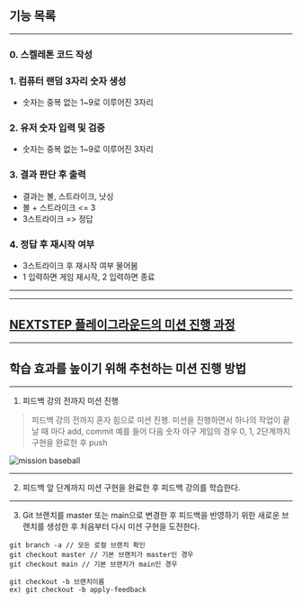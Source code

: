 ## 기능 목록

---
### 0. 스켈레톤 코드 작성

### 1. 컴퓨터 랜덤 3자리 숫자 생성
- 숫자는 중복 없는 1~9로 이루어진 3자리

### 2. 유저 숫자 입력 및 검증
- 숫자는 중복 없는 1~9로 이루어진 3자리

### 3. 결과 판단 후 출력
- 결과는 볼, 스트라이크, 낫싱
- 볼 + 스트라이크 <= 3
- 3스트라이크 => 정답

### 4. 정답 후 재시작 여부
- 3스트라이크 후 재시작 여부 물어봄
- 1 입력하면 게임 재시작, 2 입력하면 종료

---

---
## [NEXTSTEP 플레이그라운드의 미션 진행 과정](https://github.com/next-step/nextstep-docs/blob/master/playground/README.md)

---
## 학습 효과를 높이기 위해 추천하는 미션 진행 방법

---
1. 피드백 강의 전까지 미션 진행 
> 피드백 강의 전까지 혼자 힘으로 미션 진행. 미션을 진행하면서 하나의 작업이 끝날 때 마다 add, commit
> 예를 들어 다음 숫자 야구 게임의 경우 0, 1, 2단계까지 구현을 완료한 후 push

![mission baseball](https://raw.githubusercontent.com/next-step/nextstep-docs/master/playground/images/mission_baseball.png)

---
2. 피드백 앞 단계까지 미션 구현을 완료한 후 피드백 강의를 학습한다.

---
3. Git 브랜치를 master 또는 main으로 변경한 후 피드백을 반영하기 위한 새로운 브랜치를 생성한 후 처음부터 다시 미션 구현을 도전한다.

```
git branch -a // 모든 로컬 브랜치 확인
git checkout master // 기본 브랜치가 master인 경우
git checkout main // 기본 브랜치가 main인 경우

git checkout -b 브랜치이름
ex) git checkout -b apply-feedback
```
